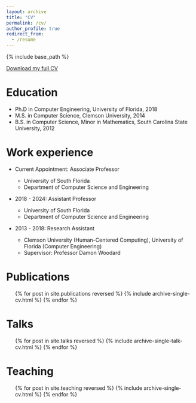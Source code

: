```yaml
---
layout: archive
title: "CV"
permalink: /cv/
author_profile: true
redirect_from:
  - /resume
---
```


{% include base_path %}

[Download my full CV]()

Education
======
* Ph.D in Computer Engineering, University of Florida, 2018 
* M.S. in Computer Science, Clemson University, 2014
* B.S. in Computer Science, Minor in Mathematics, South Carolina State University, 2012

Work experience
======
* Current Appointment: Associate Professor
  * University of South Florida
  * Department of Computer Science and Engineering
 
* 2018 - 2024: Assistant Professor
  * University of South Florida
  * Department of Computer Science and Engineering

* 2013 - 2018: Research Assistant
  * Clemson University (Human-Centered Computing), University of Florida (Computer Engineering)
  * Supervisor: Professor Damon Woodard

Publications
======
  <ul>{% for post in site.publications reversed %}
    {% include archive-single-cv.html %}
  {% endfor %}</ul>
  
Talks
======
  <ul>{% for post in site.talks reversed %}
    {% include archive-single-talk-cv.html  %}
  {% endfor %}</ul>
  
Teaching
======
  <ul>{% for post in site.teaching reversed %}
    {% include archive-single-cv.html %}
  {% endfor %}</ul>
